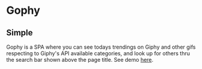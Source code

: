 # Gophy

## Simple

Gophy is a SPA where you can see todays trendings on Giphy and other gifs respecting to Giphy's API available categories, and
look up for others thru the search bar shown above the page title. See demo [here](https://gophy.vercel.app/).
